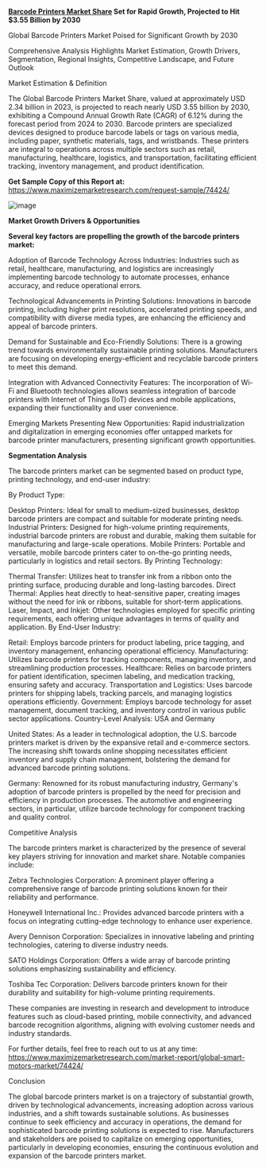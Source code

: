 **[Barcode Printers Market Share](https://www.maximizemarketresearch.com/market-report/global-smart-motors-market/74424/) Set for Rapid Growth, Projected to Hit $3.55 Billion by 2030**

Global Barcode Printers Market Poised for Significant Growth by 2030

Comprehensive Analysis Highlights Market Estimation, Growth Drivers, Segmentation, Regional Insights, Competitive Landscape, and Future Outlook

Market Estimation & Definition

The Global Barcode Printers Market Share, valued at approximately USD 2.34 billion in 2023, is projected to reach nearly USD 3.55 billion by 2030, exhibiting a Compound Annual Growth Rate (CAGR) of 6.12% during the forecast period from 2024 to 2030. Barcode printers are specialized devices designed to produce barcode labels or tags on various media, including paper, synthetic materials, tags, and wristbands. These printers are integral to operations across multiple sectors such as retail, manufacturing, healthcare, logistics, and transportation, facilitating efficient tracking, inventory management, and product identification.

**Get Sample Copy of this Report at:** https://www.maximizemarketresearch.com/request-sample/74424/ 

![image](https://github.com/user-attachments/assets/f2e0ea23-e82d-41ff-8742-936b0c6ff844)


**Market Growth Drivers & Opportunities**

**Several key factors are propelling the growth of the barcode printers market:**

Adoption of Barcode Technology Across Industries: Industries such as retail, healthcare, manufacturing, and logistics are increasingly implementing barcode technology to automate processes, enhance accuracy, and reduce operational errors.

Technological Advancements in Printing Solutions: Innovations in barcode printing, including higher print resolutions, accelerated printing speeds, and compatibility with diverse media types, are enhancing the efficiency and appeal of barcode printers.

Demand for Sustainable and Eco-Friendly Solutions: There is a growing trend towards environmentally sustainable printing solutions. Manufacturers are focusing on developing energy-efficient and recyclable barcode printers to meet this demand.

Integration with Advanced Connectivity Features: The incorporation of Wi-Fi and Bluetooth technologies allows seamless integration of barcode printers with Internet of Things (IoT) devices and mobile applications, expanding their functionality and user convenience.

Emerging Markets Presenting New Opportunities: Rapid industrialization and digitalization in emerging economies offer untapped markets for barcode printer manufacturers, presenting significant growth opportunities.

**Segmentation Analysis**

The barcode printers market can be segmented based on product type, printing technology, and end-user industry:

By Product Type:

Desktop Printers: Ideal for small to medium-sized businesses, desktop barcode printers are compact and suitable for moderate printing needs.
Industrial Printers: Designed for high-volume printing requirements, industrial barcode printers are robust and durable, making them suitable for manufacturing and large-scale operations.
Mobile Printers: Portable and versatile, mobile barcode printers cater to on-the-go printing needs, particularly in logistics and retail sectors.
By Printing Technology:

Thermal Transfer: Utilizes heat to transfer ink from a ribbon onto the printing surface, producing durable and long-lasting barcodes.
Direct Thermal: Applies heat directly to heat-sensitive paper, creating images without the need for ink or ribbons, suitable for short-term applications.
Laser, Impact, and Inkjet: Other technologies employed for specific printing requirements, each offering unique advantages in terms of quality and application.
By End-User Industry:

Retail: Employs barcode printers for product labeling, price tagging, and inventory management, enhancing operational efficiency.
Manufacturing: Utilizes barcode printers for tracking components, managing inventory, and streamlining production processes.
Healthcare: Relies on barcode printers for patient identification, specimen labeling, and medication tracking, ensuring safety and accuracy.
Transportation and Logistics: Uses barcode printers for shipping labels, tracking parcels, and managing logistics operations efficiently.
Government: Employs barcode technology for asset management, document tracking, and inventory control in various public sector applications.
Country-Level Analysis: USA and Germany

United States: As a leader in technological adoption, the U.S. barcode printers market is driven by the expansive retail and e-commerce sectors. The increasing shift towards online shopping necessitates efficient inventory and supply chain management, bolstering the demand for advanced barcode printing solutions.

Germany: Renowned for its robust manufacturing industry, Germany's adoption of barcode printers is propelled by the need for precision and efficiency in production processes. The automotive and engineering sectors, in particular, utilize barcode technology for component tracking and quality control.

Competitive Analysis

The barcode printers market is characterized by the presence of several key players striving for innovation and market share. Notable companies include:

Zebra Technologies Corporation: A prominent player offering a comprehensive range of barcode printing solutions known for their reliability and performance.

Honeywell International Inc.: Provides advanced barcode printers with a focus on integrating cutting-edge technology to enhance user experience.

Avery Dennison Corporation: Specializes in innovative labeling and printing technologies, catering to diverse industry needs.

SATO Holdings Corporation: Offers a wide array of barcode printing solutions emphasizing sustainability and efficiency.

Toshiba Tec Corporation: Delivers barcode printers known for their durability and suitability for high-volume printing requirements.

These companies are investing in research and development to introduce features such as cloud-based printing, mobile connectivity, and advanced barcode recognition algorithms, aligning with evolving customer needs and industry standards.

For further details, feel free to reach out to us at any time: https://www.maximizemarketresearch.com/market-report/global-smart-motors-market/74424/ 

Conclusion

The global barcode printers market is on a trajectory of substantial growth, driven by technological advancements, increasing adoption across various industries, and a shift towards sustainable solutions. As businesses continue to seek efficiency and accuracy in operations, the demand for sophisticated barcode printing solutions is expected to rise. Manufacturers and stakeholders are poised to capitalize on emerging opportunities, particularly in developing economies, ensuring the continuous evolution and expansion of the barcode printers market.
